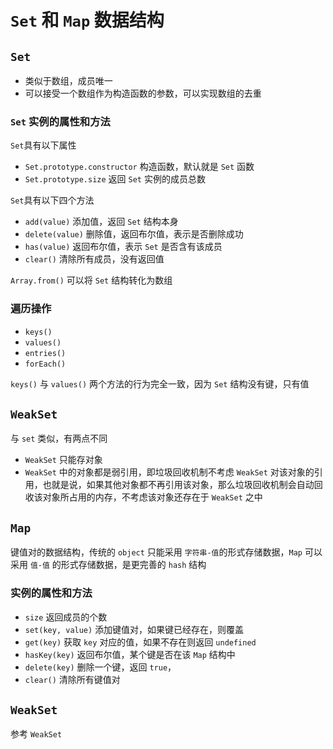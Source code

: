 # `Set` 和 `Map` 数据结构

## `Set`

* 类似于数组，成员唯一
* 可以接受一个数组作为构造函数的参数，可以实现数组的去重

### `Set` 实例的属性和方法

`Set`具有以下属性


* `Set.prototype.constructor` 构造函数，默认就是 `Set` 函数
* `Set.prototype.size` 返回 `Set` 实例的成员总数

`Set`具有以下四个方法

* `add(value)` 添加值，返回 `Set` 结构本身
* `delete(value)` 删除值，返回布尔值，表示是否删除成功
* `has(value)` 返回布尔值，表示 `Set` 是否含有该成员
* `clear()` 清除所有成员，没有返回值

`Array.from()` 可以将 `Set` 结构转化为数组

### 遍历操作

* `keys()`
* `values()`
* `entries()`
* `forEach()`

`keys()` 与 `values()` 两个方法的行为完全一致，因为 `Set` 结构没有键，只有值

## `WeakSet`

与 `set` 类似，有两点不同

* `WeakSet` 只能存对象
* `WeakSet` 中的对象都是弱引用，即垃圾回收机制不考虑 `WeakSet` 对该对象的引用，也就是说，如果其他对象都不再引用该对象，那么垃圾回收机制会自动回收该对象所占用的内存，不考虑该对象还存在于 `WeakSet` 之中

## `Map`

键值对的数据结构，传统的 `object` 只能采用 `字符串-值`的形式存储数据，`Map` 可以采用 `值-值` 的形式存储数据，是更完善的 `hash` 结构

### 实例的属性和方法

* `size` 返回成员的个数
* `set(key, value)` 添加键值对，如果键已经存在，则覆盖
* `get(key)` 获取 `key` 对应的值，如果不存在则返回 `undefined`
* `hasKey(key)` 返回布尔值，某个键是否在该 `Map` 结构中
* `delete(key)` 删除一个键，返回 `true`，
* `clear()` 清除所有键值对

## `WeakSet`

参考 `WeakSet`